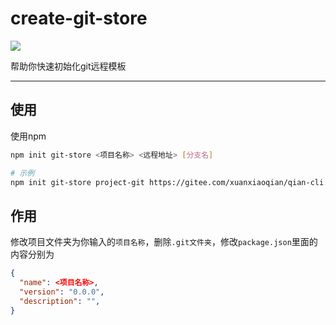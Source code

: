 # create-git-store

   <a href="https://www.npmjs.com/package/create-git-store">
    <img src="https://img.shields.io/npm/v/create-git-store.svg">
  </a>



帮助你快速初始化git远程模板

<hr />



## 使用

使用npm

~~~sh
npm init git-store <项目名称> <远程地址> [分支名]

# 示例
npm init git-store project-git https://gitee.com/xuanxiaoqian/qian-cli.git master
~~~



## 作用

修改项目文件夹为你输入的`项目名称`，删除`.git文件夹`，修改`package.json`里面的内容分别为

~~~json
{
  "name": <项目名称>,
  "version": "0.0.0",
  "description": "",
}
~~~
